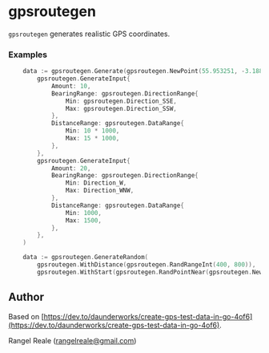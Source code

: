 # gpsroutegen

`gpsroutegen` generates realistic GPS coordinates.

### Examples

```go
    data := gpsroutegen.Generate(gpsroutegen.NewPoint(55.953251, -3.188267),
        gpsroutegen.GenerateInput{
            Amount: 10,
            BearingRange: gpsroutegen.DirectionRange{
                Min: gpsroutegen.Direction_SSE,
                Max: gpsroutegen.Direction_SSW,
            },
            DistanceRange: gpsroutegen.DataRange{
                Min: 10 * 1000,
                Max: 15 * 1000,
            },
        },
        gpsroutegen.GenerateInput{
            Amount: 20,
            BearingRange: gpsroutegen.DirectionRange{
                Min: Direction_W,
                Max: Direction_WNW,
            },
            DistanceRange: gpsroutegen.DataRange{
                Min: 1000,
                Max: 1500,
            },
        },
    )
```


```go
    data := gpsroutegen.GenerateRandom(
        gpsroutegen.WithDistance(gpsroutegen.RandRangeInt(400, 800)),
        gpsroutegen.WithStart(gpsroutegen.RandPointNear(gpsroutegen.NewPoint(55.953251, -3.188267), 300.0)))

```


## Author

Based on [https://dev.to/daunderworks/create-gps-test-data-in-go-4of6](https://dev.to/daunderworks/create-gps-test-data-in-go-4of6).

Rangel Reale (rangelreale@gmail.com)
